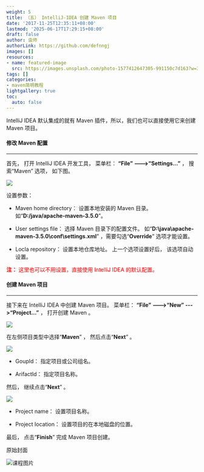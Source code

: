 ```yaml
---
weight: 5
title: （五） IntelliJ-IDEA 创建 Maven 项目
date: '2017-11-25T12:35:11+08:00'
lastmod: '2025-06-17T17:29:15+08:00'
draft: false
author: 虫师
authorLink: https://github.com/defnngj
images: []
resources:
- name: featured-image
  src: https://images.unsplash.com/photo-1577412647305-991150c7d163?w=300
tags: []
categories:
- maven简明教程
lightgallery: true
toc:
  auto: false
---
```




IntelliJ IDEA 默认集成的就有 Maven 插件，所以，我们也可以直接使用它来创建 Maven 项目。

#### 修改 Maven 配置
---
首先， 打开 IntelliJ IDEA 开发工具， 菜单栏： __“File” --->“Settings...”__ ， 搜索“Maven” 选项， 如下图。

![](http://img.testclass.net/maven_idea_setting.png)

设置参数：

* Maven home directory： 设置本地安装的 Maven 目录。 如“__D:/java/apache-maven-3.5.0__”。

* User settings file： 选择 Maven 目录下的配置文件。 如“__D:\java\apache-maven-3.5.0\conf\settings.xml__” ，需要勾选“__Override__” 选项才能设置。

* Locla repository： 设置本地仓库地址。 上一个选项设置好后， 该选项自动设置。

<font color="red"> __注：__ 这里也可以不用设置，直接使用 IntelliJ IDEA 的默认配置。</font>

#### 创建 Maven 项目
---

接下来在 IntelliJ IDEA 中创建 Maven 项目。 菜单栏： __“File” --->“New” --->“Project...”__ ， 打开创建 Maven 。

![](http://img.testclass.net/maven_idea_create_01.png)

在左侧项目类型中选择“__Maven__” ， 然后点击“__Next__” 。

![](http://img.testclass.net/maven_idea_create_02.png)

* GoupId： 指定项目或公司组名。

* ArifactId： 指定项目名称。

然后， 继续点击“__Next__” 。

![](http://img.testclass.net/maven_idea_create_03.png)

* Project name： 设置项目名称。

* Project Iocation： 设置项目的在本地磁盘的位置。

最后， 点击“__Finish__” 完成 Maven 项目创建。




原始封面

![课程图片](https://images.unsplash.com/photo-1577412647305-991150c7d163?w=300)

